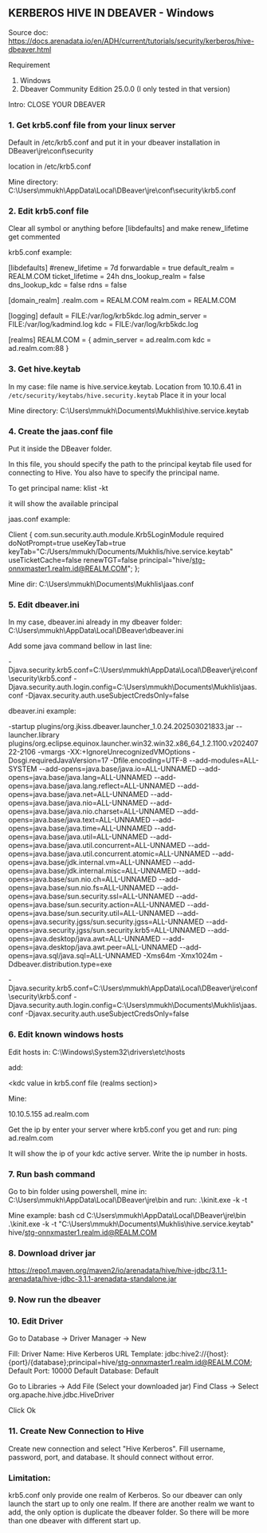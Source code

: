 ## KERBEROS HIVE IN DBEAVER - Windows

Source doc: https://docs.arenadata.io/en/ADH/current/tutorials/security/kerberos/hive-dbeaver.html

Requirement
1. Windows
2. Dbeaver Community Edition 25.0.0 (I only tested in that version)

Intro: CLOSE YOUR DBEAVER

### 1. Get krb5.conf file from your linux server 

Default in /etc/krb5.conf and put it in your dbeaver installation in DBeaver\jre\conf\security

location in /etc/krb5.conf

Mine directory: C:\Users\mmukh\AppData\Local\DBeaver\jre\conf\security\krb5.conf

### 2. Edit krb5.conf file

Clear all symbol or anything before [libdefaults] and make renew_lifetime get commented

krb5.conf example:

[libdefaults]
  #renew_lifetime = 7d
  forwardable = true
  default_realm = REALM.COM
  ticket_lifetime = 24h
  dns_lookup_realm = false
  dns_lookup_kdc = false
  rdns = false

[domain_realm]
  .realm.com = REALM.COM
  realm.com = REALM.COM

[logging]
  default = FILE:/var/log/krb5kdc.log
  admin_server = FILE:/var/log/kadmind.log
  kdc = FILE:/var/log/krb5kdc.log

[realms]
  REALM.COM = {
    admin_server = ad.realm.com
    kdc = ad.realm.com:88
  }

### 3. Get hive.keytab

In my case: file name is hive.service.keytab. Location from 10.10.6.41 in `/etc/security/keytabs/hive.security.keytab`
Place it in your local

Mine directory: C:\Users\mmukh\Documents\Mukhlis\hive.service.keytab

### 4. Create the jaas.conf file

Put it inside the DBeaver folder. 

In this file, you should specify the path to the principal keytab file used for connecting to Hive. 
You also have to specify the principal name.

To get principal name:
klist -kt <path to your hive keytab>

it will show the available principal

jaas.conf example:

Client {
  com.sun.security.auth.module.Krb5LoginModule required
  doNotPrompt=true
  useKeyTab=true
  keyTab="C:/Users/mmukh/Documents/Mukhlis/hive.service.keytab"
  useTicketCache=false
  renewTGT=false
  principal="hive/stg-onnxmaster1.realm.id@REALM.COM";
};

Mine dir: C:\Users\mmukh\Documents\Mukhlis\jaas.conf

### 5. Edit dbeaver.ini

In my case, dbeaver.ini already in my dbeaver folder: C:\Users\mmukh\AppData\Local\DBeaver\dbeaver.ini

Add some java command bellow in last line:

-Djava.security.krb5.conf=C:\Users\mmukh\AppData\Local\DBeaver\jre\conf\security\krb5.conf
-Djava.security.auth.login.config=C:\Users\mmukh\Documents\Mukhlis\jaas.conf
-Djavax.security.auth.useSubjectCredsOnly=false

dbeaver.ini example:

-startup
plugins/org.jkiss.dbeaver.launcher_1.0.24.202503021833.jar
--launcher.library
plugins/org.eclipse.equinox.launcher.win32.win32.x86_64_1.2.1100.v20240722-2106
-vmargs
-XX:+IgnoreUnrecognizedVMOptions
-Dosgi.requiredJavaVersion=17
-Dfile.encoding=UTF-8
--add-modules=ALL-SYSTEM
--add-opens=java.base/java.io=ALL-UNNAMED
--add-opens=java.base/java.lang=ALL-UNNAMED
--add-opens=java.base/java.lang.reflect=ALL-UNNAMED
--add-opens=java.base/java.net=ALL-UNNAMED
--add-opens=java.base/java.nio=ALL-UNNAMED
--add-opens=java.base/java.nio.charset=ALL-UNNAMED
--add-opens=java.base/java.text=ALL-UNNAMED
--add-opens=java.base/java.time=ALL-UNNAMED
--add-opens=java.base/java.util=ALL-UNNAMED
--add-opens=java.base/java.util.concurrent=ALL-UNNAMED
--add-opens=java.base/java.util.concurrent.atomic=ALL-UNNAMED
--add-opens=java.base/jdk.internal.vm=ALL-UNNAMED
--add-opens=java.base/jdk.internal.misc=ALL-UNNAMED
--add-opens=java.base/sun.nio.ch=ALL-UNNAMED
--add-opens=java.base/sun.nio.fs=ALL-UNNAMED
--add-opens=java.base/sun.security.ssl=ALL-UNNAMED
--add-opens=java.base/sun.security.action=ALL-UNNAMED
--add-opens=java.base/sun.security.util=ALL-UNNAMED
--add-opens=java.security.jgss/sun.security.jgss=ALL-UNNAMED
--add-opens=java.security.jgss/sun.security.krb5=ALL-UNNAMED
--add-opens=java.desktop/java.awt=ALL-UNNAMED
--add-opens=java.desktop/java.awt.peer=ALL-UNNAMED
--add-opens=java.sql/java.sql=ALL-UNNAMED
-Xms64m
-Xmx1024m
-Ddbeaver.distribution.type=exe


-Djava.security.krb5.conf=C:\Users\mmukh\AppData\Local\DBeaver\jre\conf\security\krb5.conf
-Djava.security.auth.login.config=C:\Users\mmukh\Documents\Mukhlis\jaas.conf
-Djavax.security.auth.useSubjectCredsOnly=false


### 6. Edit known windows hosts 

Edit hosts in: C:\Windows\System32\drivers\etc\hosts

add:

<ip> <kdc value in krb5.conf file (realms section)>

Mine:

10.10.5.155 ad.realm.com

Get the ip by enter your server where krb5.conf you get and run: ping ad.realm.com

It will show the ip of your kdc active server. Write the ip number in hosts.

### 7. Run bash command

Go to bin folder using powershell, mine in: C:\Users\mmukh\AppData\Local\DBeaver\jre\bin
and run: .\kinit.exe -k -t <dir-to-your-keytab-file> <hive principal>

Mine example:
bash
cd C:\Users\mmukh\AppData\Local\DBeaver\jre\bin
.\kinit.exe -k -t "C:\Users\mmukh\Documents\Mukhlis\hive.service.keytab" hive/stg-onnxmaster1.realm.id@REALM.COM

### 8. Download driver jar

https://repo1.maven.org/maven2/io/arenadata/hive/hive-jdbc/3.1.1-arenadata/hive-jdbc-3.1.1-arenadata-standalone.jar

### 9. Now run the dbeaver

### 10. Edit Driver

Go to Database -> Driver Manager -> New

Fill:
Driver Name: Hive Kerberos
URL Template: jdbc:hive2://{host}:{port}/{database};principal=hive/stg-onnxmaster1.realm.id@REALM.COM;
Default Port: 10000
Default Database: Default

Go to Libraries -> Add File (Select your downloaded jar)
Find Class -> Select org.apache.hive.jdbc.HiveDriver

Click Ok

### 11. Create New Connection to Hive

Create new connection and select "Hive Kerberos". Fill username, password, port, and database. It should connect without error.

### Limitation:

krb5.conf only provide one realm of Kerberos. So our dbeaver can only launch the start up to only one realm. If there are another realm we want to add, the only option is duplicate the dbeaver folder. So there will be more than one dbeaver with different start up.

